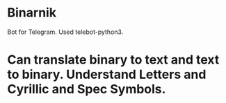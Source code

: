 # Binarnik

Bot for Telegram. Used telebot-python3.

# Can translate binary to text and text to binary. Understand Letters and Cyrillic and Spec Symbols.

